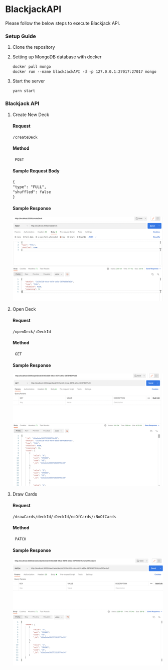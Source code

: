 # BlackjackAPI

Please follow the below steps to execute Blackjack API.

### Setup Guide
1. Clone the repository

2. Setting up MongoDB database with docker
    ```
    docker pull mongo
    docker run --name blackJackAPI -d -p 127.0.0.1:27017:27017 mongo
    ```
3. Start the server
    ```
    yarn start
    ```

### Blackjack API

1. Create New Deck

    #### Request
    ```
    /createDeck
    ```
    #### Method
        POST

    #### Sample Request Body
    ```
    {
    "type": "FULL",
    "shuffled": false
    }
    ```

    #### Sample Response
    ![Create New Deck](src/figures/createDeck.png)

2. Open Deck

    #### Request
    ```
    /openDeck/:DeckId
    ```
    #### Method
        GET

    #### Sample Response
    ![Open Deck](src/figures/openDeck.png)

3. Draw Cards

    #### Request
    ```
    /drawCards/deckId/:DeckId/noOfCards/:NoOfCards
    ```
    #### Method
        PATCH

    #### Sample Response
    ![Draw Cards](src/figures/drawCards.png)









